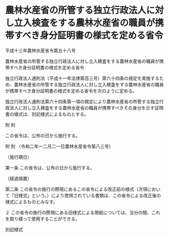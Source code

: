 # 農林水産省の所管する独立行政法人に対し立入検査をする農林水産省の職員が携帯すべき身分証明書の様式を定める省令

平成十三年農林水産省令第五十八号

農林水産省の所管する独立行政法人に対し立入検査をする農林水産省の職員が携帯すべき身分証明書の様式を定める省令

独立行政法人通則法（平成十一年法律第百三号）第六十四条の規定を実施するため、農林水産省の所管する独立行政法人に対し立入検査をする農林水産省の職員が携帯すべき身分証明書の様式を定める省令を次のように定める。

独立行政法人通則法第六十四条第一項の規定により農林水産省の所管する独立行政法人に対し立入検査をする農林水産省の職員が携帯すべきその身分を示す証明書の様式は、別記様式によるものとする。

附 則

この省令は、公布の日から施行する。

附 則 （令和二年一二月二一日農林水産省令第八三号）

（施行期日）

第一条 この省令は、公布の日から施行する。

（経過措置）

第二条 この省令の施行の際現にあるこの省令による改正前の様式（次項において「旧様式」という。）により使用されている書類は、この省令による改正後の様式によるものとみなす。

２ この省令の施行の際現にある旧様式による用紙については、当分の間、これを取り繕って使用することができる。

別記様式

[](/./pict/H13F17001000058_2102171702_001.pdf)
